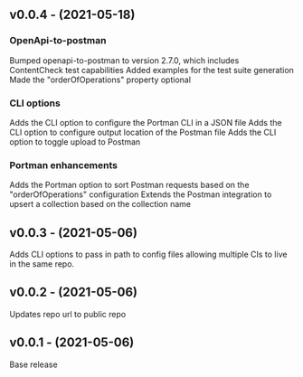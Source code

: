## v0.0.4 - (2021-05-18)

### OpenApi-to-postman
Bumped openapi-to-postman to version 2.7.0, which includes ContentCheck test capabilities
Added examples for the test suite generation
Made the "orderOfOperations" property optional

### CLI options
Adds the CLI option to configure the Portman CLI in a JSON file
Adds the CLI option to configure output location of the Postman file
Adds the CLI option to toggle upload to Postman 

### Portman enhancements
Adds the Portman option to sort Postman requests based on the "orderOfOperations" configuration
Extends the Postman integration to upsert a collection based on the collection name

## v0.0.3 - (2021-05-06)

Adds CLI options to pass in path to config files allowing multiple CIs to live in the same repo.

## v0.0.2 - (2021-05-06)

Updates repo url to public repo

## v0.0.1 - (2021-05-06)

Base release
